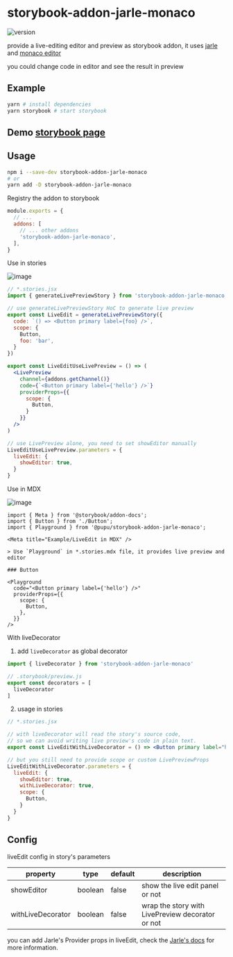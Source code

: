 # storybook-addon-jarle-monaco

![version](https://badge.fury.io/js/storybook-addon-jarle-monaco.svg)

provide a live-editing editor and preview as storybook addon, it uses [jarle](https://github.com/jquense/jarle) and [monaco editor](https://github.com/suren-atoyan/monaco-react)

you could change code in editor and see the result in preview

## Example
```bash
yarn # install dependencies
yarn storybook # start storybook
```

## Demo [storybook page](https://hirohe.github.io/storybook-addon-jarle-monaco/?path=/story/example-liveedit-in-mdx--page)

## Usage

```bash
npm i --save-dev storybook-addon-jarle-monaco
# or
yarn add -D storybook-addon-jarle-monaco
```

Registry the addon to storybook
```js
module.exports = {
  // ...
  addons: [
    // ... other addons
    'storybook-addon-jarle-monaco',
  ],
}
```

Use in stories

![image](https://user-images.githubusercontent.com/14357567/154925600-770a8646-549a-4ff9-af8f-b8484e000c18.png)

```jsx
// *.stories.jsx
import { generateLivePreviewStory } from 'storybook-addon-jarle-monaco'

// use generateLivePreviewStory HoC to generate live preview
export const LiveEdit = generateLivePreviewStory({
  code: `() => <Button primary label={foo} />`,
  scope: {
    Button,
    foo: 'bar',
  }
})

export const LiveEditUseLivePreview = () => (
  <LivePreview
    channel={addons.getChannel()}
    code={`<Button primary label={'hello'} />`}
    providerProps={{
      scope: {
        Button,
      }
    }}
  />
)

// use LivePreview alone, you need to set showEditor manually
LiveEditUseLivePreview.parameters = {
  liveEdit: {
    showEditor: true,
  }
}
```

Use in MDX

![image](https://user-images.githubusercontent.com/14357567/154925423-334f9593-d3b9-4837-8f21-08ef9f41c154.png)

```mdx
import { Meta } from '@storybook/addon-docs';
import { Button } from './Button';
import { Playground } from '@pupu/storybook-addon-jarle-monaco';

<Meta title="Example/LiveEdit in MDX" />

> Use `Playground` in *.stories.mdx file, it provides live preview and editor

### Button

<Playground
  code="<Button primary label={'hello'} />"
  providerProps={{
    scope: {
      Button,
    },
  }}
/>
```

With liveDecorator

1. add `liveDecorator` as global decorator
```js
import { liveDecorator } from 'storybook-addon-jarle-monaco'

// .storybook/preview.js
export const decorators = [
  liveDecorator
]
```
2. usage in stories
```jsx
// *.stories.jsx

// with liveDecorator will read the story's source code,
// so we can avoid writing live preview's code in plain text.
export const LiveEditWithLiveDecorator = () => <Button primary label="hello" />

// but you still need to provide scope or custom LivePreviewProps
LiveEditWithLiveDecorator.parameters = {
  liveEdit: {
    showEditor: true,
    withLiveDecorator: true,
    scope: {
      Button,
    }
  }
}
```

## Config

liveEdit config in story's parameters

| property          | type    | default | description                                      |
|-------------------|---------|---------|--------------------------------------------------|
| showEditor        | boolean | false   | show the live edit panel or not                  |
| withLiveDecorator | boolean | false   | wrap the story with LivePreview decorator or not |

you can add Jarle's Provider props in liveEdit, check the [Jarle's docs](https://jquense.github.io/jarle/) for more information.
